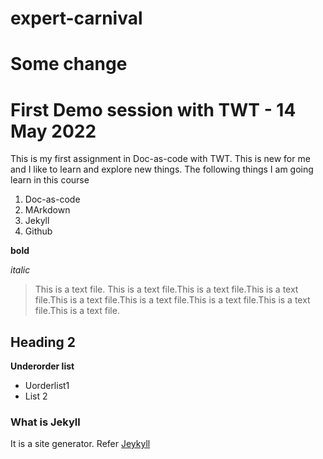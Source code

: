# expert-carnival

# Some change

# First Demo session with TWT - 14 May 2022

This is my first assignment in Doc-as-code with TWT. This is new for me and I like to learn and explore new things.
The following things I am going learn in this course
1.  Doc-as-code
1.  MArkdown
1. Jekyll
1.  Github

**bold**

_italic_

> This is a text file. This is a text file.This is a text file.This is a text file.This is a text file.This is a text file.This is a text file.This is a text file.This is a text file.

## Heading 2 ##
**Underorder list**
- Uorderlist1
- List 2

### What is Jekyll ###
It is a site generator. Refer  [Jeykyll](https://www.markdownguide.org/tools/jekyll/)

